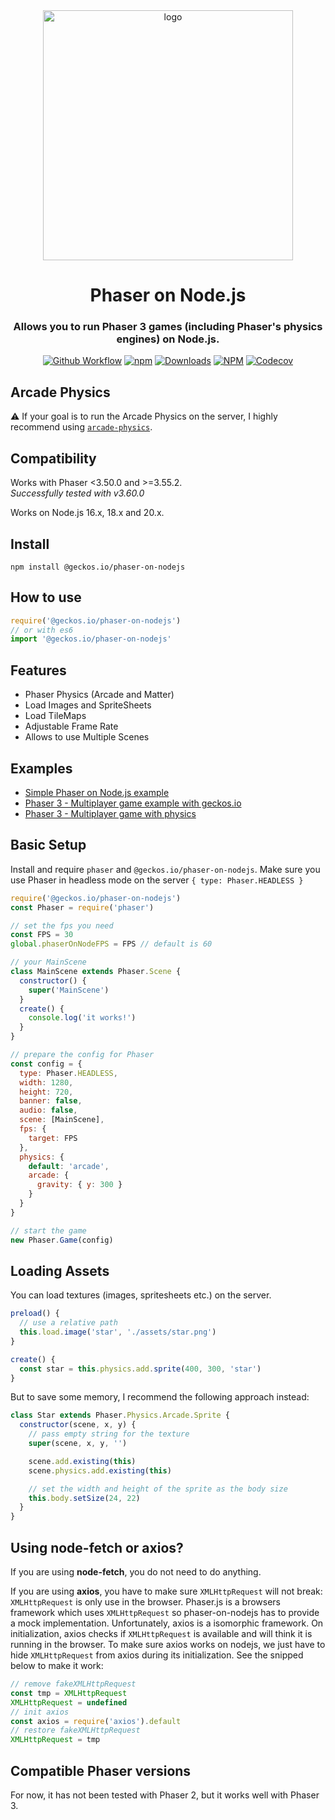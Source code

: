 <div align="center">

<a href="https://github.com/yandeu/phaser3-multiplayer-with-physics#readme">
<img src="readme/phaser-on-nodejs.png" alt="logo" width="400">
</a>

# Phaser on Node.js

### Allows you to run Phaser 3 games (including Phaser's physics engines) on Node.js.

[![Github Workflow](https://img.shields.io/github/actions/workflow/status/geckosio/phaser-on-nodejs/ubuntu.yaml?branch=master&label=github%20build&logo=github&style=flat-square)](https://github.com/geckosio/phaser-on-nodejs/actions?query=workflow%3ACI)
[![npm](https://img.shields.io/npm/v/@geckos.io/phaser-on-nodejs.svg?style=flat-square)](https://www.npmjs.com/package/@geckos.io/phaser-on-nodejs)
[![Downloads](https://img.shields.io/npm/dm/@geckos.io/phaser-on-nodejs.svg?style=flat-square)](https://www.npmjs.com/package/@geckos.io/phaser-on-nodejs)
[![NPM](https://img.shields.io/npm/l/@geckos.io/phaser-on-nodejs.svg?style=flat-square)](LICENSE)
[![Codecov](https://img.shields.io/codecov/c/github/geckosio/phaser-on-nodejs?logo=codecov&style=flat-square)](https://codecov.io/gh/geckosio/phaser-on-nodejs)

</div>

## Arcade Physics

⚠️ If your goal is to run the Arcade Physics on the server, I highly recommend using [`arcade-physics`](https://github.com/yandeu/arcade-physics#readme).

## Compatibility

Works with Phaser <3.50.0 and >=3.55.2.  
_Successfully tested with v3.60.0_

Works on Node.js 16.x, 18.x and 20.x.

## Install

```console
npm install @geckos.io/phaser-on-nodejs
```

## How to use

```js
require('@geckos.io/phaser-on-nodejs')
// or with es6
import '@geckos.io/phaser-on-nodejs'
```

## Features

- Phaser Physics (Arcade and Matter)
- Load Images and SpriteSheets
- Load TileMaps
- Adjustable Frame Rate
- Allows to use Multiple Scenes

## Examples

- [Simple Phaser on Node.js example](https://github.com/geckosio/phaser-on-nodejs-example)
- [Phaser 3 - Multiplayer game example with geckos.io](https://github.com/geckosio/phaser3-multiplayer-game-example#readme)
- [Phaser 3 - Multiplayer game with physics](https://github.com/yandeu/phaser3-multiplayer-with-physics#readme)

## Basic Setup

Install and require `phaser` and `@geckos.io/phaser-on-nodejs`. Make sure you use Phaser in headless mode on the server `{ type: Phaser.HEADLESS }`

```js
require('@geckos.io/phaser-on-nodejs')
const Phaser = require('phaser')

// set the fps you need
const FPS = 30
global.phaserOnNodeFPS = FPS // default is 60

// your MainScene
class MainScene extends Phaser.Scene {
  constructor() {
    super('MainScene')
  }
  create() {
    console.log('it works!')
  }
}

// prepare the config for Phaser
const config = {
  type: Phaser.HEADLESS,
  width: 1280,
  height: 720,
  banner: false,
  audio: false,
  scene: [MainScene],
  fps: {
    target: FPS
  },
  physics: {
    default: 'arcade',
    arcade: {
      gravity: { y: 300 }
    }
  }
}

// start the game
new Phaser.Game(config)
```

## Loading Assets

You can load textures (images, spritesheets etc.) on the server.

```js
preload() {
  // use a relative path
  this.load.image('star', './assets/star.png')
}

create() {
  const star = this.physics.add.sprite(400, 300, 'star')
}
```

But to save some memory, I recommend the following approach instead:

```js
class Star extends Phaser.Physics.Arcade.Sprite {
  constructor(scene, x, y) {
    // pass empty string for the texture
    super(scene, x, y, '')

    scene.add.existing(this)
    scene.physics.add.existing(this)

    // set the width and height of the sprite as the body size
    this.body.setSize(24, 22)
  }
}
```

## Using node-fetch or axios?

If you are using **node-fetch**, you do not need to do anything.

If you are using **axios**, you have to make sure `XMLHttpRequest` will not break:  
`XMLHttpRequest` is only use in the browser. Phaser.js is a browsers framework which uses `XMLHttpRequest` so phaser-on-nodejs has to provide a mock implementation. Unfortunately, axios is a isomorphic framework. On initialization, axios checks if `XMLHttpRequest` is available and will think it is running in the browser. To make sure axios works on nodejs, we just have to hide `XMLHttpRequest` from axios during its initialization.
See the snipped below to make it work:

```js
// remove fakeXMLHttpRequest
const tmp = XMLHttpRequest
XMLHttpRequest = undefined
// init axios
const axios = require('axios').default
// restore fakeXMLHttpRequest
XMLHttpRequest = tmp
```

## Compatible Phaser versions

For now, it has not been tested with Phaser 2, but it works well with Phaser 3.
